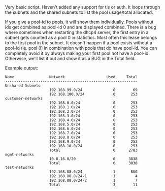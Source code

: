 Very basic script. Haven't added any support for tls or auth. It loops through the subnets and the shared subnets to list the pool usage/total allocated.

If you give a pool-id to pools, it will show them individually. Pools without ids get combined as pool-id 0 and are displayed combined. There is a bug where
sometimes when restarting the dhcp4 server, the first entry in a subnet gets counted as a pool 0 in statistics. Most often this lease belongs to the first
pool in the subnet. It doesn't happen if a pool exists without a pool-id (ie. pool 0) in combination with pools that do have pool-id. You can completely avoid
it by always making your first pool not have a pool-id. Otherwise, we'll list it out and show it as a BUG in the Total field.

Example output:

```
Name                Network                   Used     Total
------------------------------------------------------------
Unshared Subnets
                    192.168.99.0/24              0        69
                    192.168.100.0/24             0       253
customer-networks
                    192.168.0.0/24               0       253
                    192.168.1.0/24               0       253
                    192.168.2.0/24               0       253
                    192.168.3.0/24               0       253
                    192.168.4.0/24               0       253
                    192.168.5.0/24               0       253
                    192.168.6.0/24               0       253
                    192.168.7.0/24               0       253
                    192.168.8.0/24               0       253
                    192.168.9.0/24               0       253
                    192.168.10.0/24              0       253
                    Total                        0      2783
mgmt-networks
                    10.0.16.0/20                 0      3838
                    Total                        0      3838
test-networks
                    192.168.88.0/24              1       BUG
                    192.168.88.0/24-1            1         4
                    192.168.88.0/24-2            1         7
                    Total                        3        11
```
